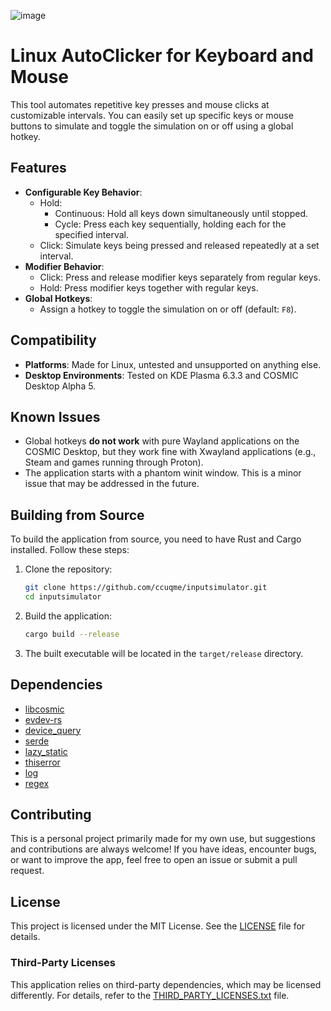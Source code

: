 ![image](https://github.com/user-attachments/assets/4d5facec-9f27-4457-8890-9412347ee145)

# Linux AutoClicker for Keyboard and Mouse

This tool automates repetitive key presses and mouse clicks at customizable intervals. You can easily set up specific keys or mouse buttons to simulate and toggle the simulation on or off using a global hotkey.

## Features

- **Configurable Key Behavior**:
  - Hold: 
    - Continuous: Hold all keys down simultaneously until stopped.
    - Cycle: Press each key sequentially, holding each for the specified interval.
  - Click: Simulate keys being pressed and released repeatedly at a set interval.
- **Modifier Behavior**:
  - Click: Press and release modifier keys separately from regular keys.
  - Hold: Press modifier keys together with regular keys.
- **Global Hotkeys**:
  - Assign a hotkey to toggle the simulation on or off (default: `F8`).

## Compatibility

- **Platforms**: Made for Linux, untested and unsupported on anything else.
- **Desktop Environments**: Tested on KDE Plasma 6.3.3 and COSMIC Desktop Alpha 5.

## Known Issues

- Global hotkeys **do not work** with pure Wayland applications on the COSMIC Desktop, but they work fine with Xwayland applications (e.g., Steam and games running through Proton).
- The application starts with a phantom winit window. This is a minor issue that may be addressed in the future.

## Building from Source

To build the application from source, you need to have Rust and Cargo installed. Follow these steps:

1. Clone the repository:
    ```sh
    git clone https://github.com/ccuqme/inputsimulator.git
    cd inputsimulator
    ```

2. Build the application:
    ```sh
    cargo build --release
    ```

3. The built executable will be located in the `target/release` directory.

## Dependencies

- [libcosmic](https://github.com/pop-os/libcosmic)
- [evdev-rs](https://crates.io/crates/evdev-rs)
- [device_query](https://crates.io/crates/device_query)
- [serde](https://crates.io/crates/serde)
- [lazy_static](https://crates.io/crates/lazy_static)
- [thiserror](https://crates.io/crates/thiserror)
- [log](https://crates.io/crates/log)
- [regex](https://crates.io/crates/regex)

## Contributing

This is a personal project primarily made for my own use, but suggestions and contributions are always welcome! If you have ideas, encounter bugs, or want to improve the app, feel free to open an issue or submit a pull request.

## License

This project is licensed under the MIT License. See the [LICENSE](LICENSE) file for details.

### Third-Party Licenses

This application relies on third-party dependencies, which may be licensed differently. For details, refer to the [THIRD_PARTY_LICENSES.txt](THIRD_PARTY_LICENSES.txt) file.
